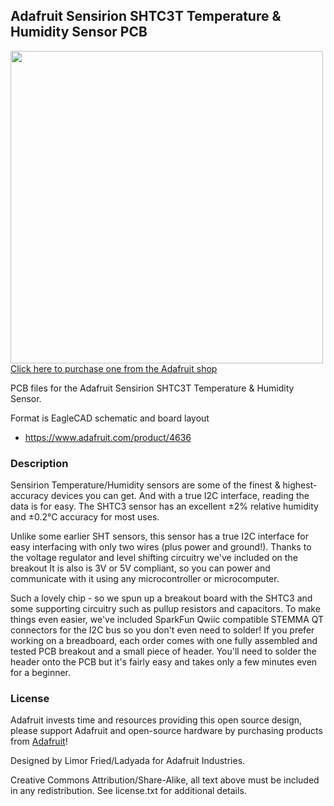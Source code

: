 ## Adafruit Sensirion SHTC3T Temperature & Humidity Sensor PCB

<a href="http://www.adafruit.com/products/4636"><img src="assets/4636.jpg?raw=true" width="500px"><br/>
Click here to purchase one from the Adafruit shop</a>

PCB files for the Adafruit Sensirion SHTC3T Temperature & Humidity Sensor. 

Format is EagleCAD schematic and board layout
* https://www.adafruit.com/product/4636

### Description

Sensirion Temperature/Humidity sensors are some of the finest & highest-accuracy devices you can get. And with a true I2C interface, reading the data is for easy. The SHTC3 sensor has an excellent ±2% relative humidity and ±0.2°C accuracy for most uses.


Unlike some earlier SHT sensors, this sensor has a true I2C interface for easy interfacing with only two wires (plus power and ground!). Thanks to the voltage regulator and level shifting circuitry we've included on the breakout It is also is 3V or 5V compliant, so you can power and communicate with it using any microcontroller or microcomputer.


Such a lovely chip - so we spun up a breakout board with the SHTC3 and some supporting circuitry such as pullup resistors and capacitors. To make things even easier, we've included SparkFun Qwiic compatible STEMMA QT connectors for the I2C bus so you don't even need to solder! If you prefer working on a breadboard, each order comes with one fully assembled and tested PCB breakout and a small piece of header. You'll need to solder the header onto the PCB but it's fairly easy and takes only a few minutes even for a beginner.


### License

Adafruit invests time and resources providing this open source design, please support Adafruit and open-source hardware by purchasing products from [Adafruit](https://www.adafruit.com)!

Designed by Limor Fried/Ladyada for Adafruit Industries.

Creative Commons Attribution/Share-Alike, all text above must be included in any redistribution. 
See license.txt for additional details.
